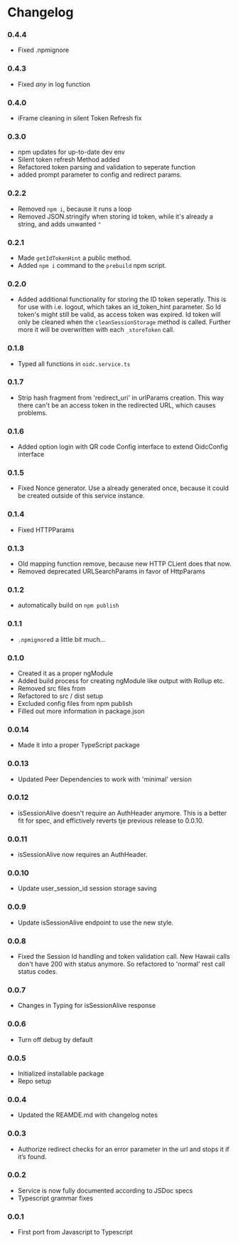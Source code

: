 # Changelog

### 0.4.4

* Fixed .npmignore

### 0.4.3

* Fixed *any* in log function

### 0.4.0
* iFrame cleaning in silent Token Refresh fix

### 0.3.0

* npm updates for up-to-date dev env
* Silent token refresh Method added
* Refactored token parsing and validation to seperate function
* added prompt parameter to config and redirect params.

### 0.2.2

* Removed `npm i`, because it runs a loop
* Removed JSON.stringify when storing id token, while it's already a string, and adds unwanted `"`

### 0.2.1

* Made `getIdTokenHint` a public method.
* Added `npm i` command to the `prebuild` npm script.

### 0.2.0

* Added additional functionality for storing the ID token seperatly. This is for use with i.e. logout, which takes an id_token_hint parameter. So Id token's might still be valid, as access token was expired. Id token will only be cleaned when the `cleanSessionStorage` method is called. Further more it will be overwritten with each `_storeToken` call.

### 0.1.8

* Typed all functions in `oidc.service.ts`

### 0.1.7

* Strip hash fragment from 'redirect_uri' in urlParams creation. This way there can't be an access token in the redirected URL, which causes problems.

### 0.1.6

* Added option login with QR code Config interface to extend OidcConfig interface

### 0.1.5

* Fixed Nonce generator. Use a already generated once, because it could be created outside of this service instance.

### 0.1.4

* Fixed HTTPParams

### 0.1.3

* Old mapping function remove, because new HTTP CLient does that now.
* Removed deprecated URLSearchParams in favor of HttpParams

### 0.1.2

* automatically build on `npm publish`

### 0.1.1

* `.npmignore`d a little bit much...

### 0.1.0

* Created it as a proper ngModule
* Added build process for creating ngModule like output with Rollup etc.
* Removed src files from 
* Refactored to src / dist setup
* Excluded config files from npm publish
* Filled out more information in package.json

### 0.0.14

* Made it into a proper TypeScript package

### 0.0.13

* Updated Peer Dependencies to work with 'minimal' version

### 0.0.12

* isSessionAlive doesn't require an AuthHeader anymore. This is a better fit for spec, and effictively reverts tje previous release to 0.0.10.

### 0.0.11

* isSessionAlive now requires an AuthHeader.

### 0.0.10

* Update user_session_id session storage saving

### 0.0.9

* Update isSessionAlive endpoint to use the new style.

### 0.0.8

* Fixed the Session Id handling and token validation call. New Hawaii calls don't have 200 with status anymore. So refactored to 'normal' rest call status codes.

### 0.0.7

* Changes in Typing for isSessionAlive response

### 0.0.6

* Turn off debug by default

### 0.0.5

* Initialized installable package
* Repo setup

### 0.0.4

* Updated the REAMDE.md with changelog notes

### 0.0.3

* Authorize redirect checks for an error parameter in the url and stops it if it&rsquo;s found.

### 0.0.2

* Service is now fully documented according to JSDoc specs
* Typescript grammar fixes

### 0.0.1

* First port from Javascript to Typescript
